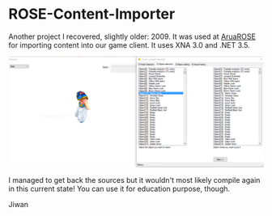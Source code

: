 # ROSE-Content-Importer
Another project I recovered, slightly older: 2009. It was used at [AruaROSE](http://aruarose.com/) for importing content into our game client.
It uses XNA 3.0 and .NET 3.5.

![Camera Editor](./pictures/ContentImporter.PNG)

I managed to get back the sources but it wouldn't most likely compile again in this current state!
You can use it for education purpose, though.

Jiwan
